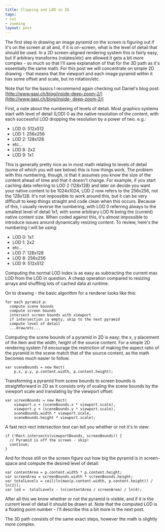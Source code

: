 ```yaml
---
title: Clipping and LOD in 2D
tags:
- zui
- zooming
layout: post
---
```

The first step in drawing an image pyramid on the screen is figuring out if
it's on the screen at all and, if it is on-screen, what is the level of detail
that should be used. In a 2D screen-aligned rendering system this is fairly
easy, but if arbitrary transforms (rotates/etc) are allowed it gets a bit more
complex - so much so that I'll save explanation of that for the 3D path as
it's essentially the same math. For this post we will concentrate on simple 2D
drawing - that means that the viewport and each image pyramid within it has
some offset and scale, but no rotation/etc.

Note that for the basics I recommend again checking out Daniel's blog post:
[[http://www.gasi.ch/blog/inside-deep-zoom-2/](http://www.gasi.ch/blog/inside-
deep-zoom-2/)](http://www.gasi.ch/blog/inside-deep-zoom-2/)

First, a note about the numbering of levels of detail. Most graphics systems
start with level of detail (LOD) 0 as the native resolution of the content,
with each successful LOD dropping the resolution by a power of two. e.g.:

* LOD 0: 512x512
* LOD 1: 256x256
* LOD 2: 128x128
* etc...
* LOD 8: 2x2
* LOD 9: 1x1

This is generally pretty nice as in most math relating to levels of detail
(some of which you will see below) this is how things work. The problem with
this numbering, though, is that it assumes you know the size of the content
ahead of time and that it doesn't change. For example, if you start caching
data referring to LOD 2 (128x128) and later on decide you want your native
content to be 1024x1024, LOD 2 now refers to the 256x256, not the 128x128.
It's not impossible to work around this, but it can be very difficult to keep
things straight and code clean when this occurs. Because of this, I usually
reverse the numbering, with LOD 0 referring always to the smallest level of
detail 1x1, with some arbitrary LOD N being the (current) native content size.
When coded against this, it's almost impossible to introduce issues around
dynamically resizing content. To review, here's the numbering I will be using:

* LOD 0: 1x1
* LOD 1: 2x2
* etc...
* LOD 7: 128x128
* LOD 8: 256x256
* LOD 9: 512x512

Computing the normal LOD index is as easy as subtracting the current max LOD
from the LOD in question. A cheap operation compared to resizing arrays and
shuffling lots of cached data at runtime.

On to drawing - the basic algorithm for a renderer looks like this:

```
for each pyramid p:
  compute scene bounds
  compute screen bounds
  intersect screen bounds with viewport
  if intersection is empty, skip to the next pyramid
  compute level of detail
  ...draw/etc...
```

Computing the scene bounds of a pyramid in 2D is easy: the x, y placement of
the item and the width, height of the source content. For a simple 2D
rendering system I'd encourage the restriction of making the aspect ratio of
the pyramid in the scene match that of the source content, as the math becomes
much easier to follow.

```
var sceneBounds = new Rect(
    p.x, p.y, p.content.width, p.content.height);
```

Transforming a pyramid from scene bounds to screen bounds is straightforward
in 2D as it consists only of scaling the scene bounds by the viewport scale
and translating by the viewport offset:

```
var screenBounds = new Rect(
    viewport.x + (sceneBounds.x * viewport.scale),
    viewport.y + (sceneBounds.y * viewport.scale),
    sceneBounds.width * viewport.scale,
    sceneBounds.height * viewport.scale);
```

A fast rect-rect intersection test can tell you whether or not it's in view:

```
if (!Rect.intersects(viewportBounds, screenBounds)) {
  // Pyramid is off the screen - skip!
  continue;
}
```

And for those still on the screen figure out how big the pyramid is in screen-
space and compute the desired level of detail:

```
var contentArea = p.content.width * p.content.height;
var screenArea = screenBounds.width * screenBounds.height;
var totalLevels = ceil(ln(max(p.content.width, p.content.height)) / ln(2));
var lod =  totalLevels - ln(contentArea / screenArea) / ln(4);
```

After all this we know whether or not the pyramid is visible, and if it is the
current level of detail it should be drawn at. Note that the computed LOD is a
floating point number - I'll describe this a bit more in the next post.

The 3D path consists of the same exact steps, however the math is slightly
more complex.

